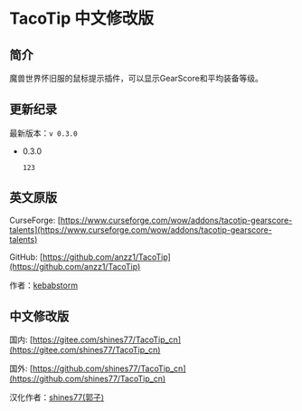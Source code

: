 # TacoTip 中文修改版

## 简介

魔兽世界怀旧服的鼠标提示插件，可以显示GearScore和平均装备等级。

## 更新纪录

最新版本：`v 0.3.0`

* 0.3.0

    ```text
    123
    ```

## 英文原版

CurseForge: [https://www.curseforge.com/wow/addons/tacotip-gearscore-talents](https://www.curseforge.com/wow/addons/tacotip-gearscore-talents)

GitHub: [https://github.com/anzz1/TacoTip](https://github.com/anzz1/TacoTip)

作者：[kebabstorm](https://www.curseforge.com/members/kebabstorm)

## 中文修改版

国内: [https://gitee.com/shines77/TacoTip_cn](https://gitee.com/shines77/TacoTip_cn)

国外: [https://github.com/shines77/TacoTip_cn](https://github.com/shines77/TacoTip_cn)

汉化作者：[shines77(郭子)](https://gitee.com/shines77)
